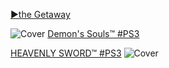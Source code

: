 <!-- 

<details>
<summary>layout: page
title: "SONY"
permalink: https://jeuxsf.github.io/JSF/sony/

</details>
  
#### hidden field with metadata

-->


[►the Getaway](theGetaway.md)

![Cover](https://www.mobygames.com/images/covers/s/274978-demon-s-souls-playstation-3-front-cover.jpg)
[Demon's Souls™ #PS3](https://ouo.io/e9VJXn)

[HEAVENLY SWORD™ #PS3](https://ouo.io/a4Fk9A)
![Cover](https://www.mobygames.com/images/covers/s/129602-heavenly-sword-playstation-3-front-cover.jpg)

